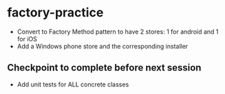 # factory-practice
- Convert to Factory Method pattern to have 2 stores: 1 for android and 1 for iOS
- Add a Windows phone store and the corresponding installer

## Checkpoint to complete before next session
- Add unit tests for ALL concrete classes
